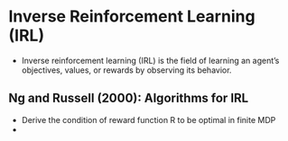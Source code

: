 # Inverse Reinforcement Learning (IRL)
- Inverse reinforcement learning (IRL) is the field of learning an agent’s objectives, values, or rewards by observing its behavior.

## Ng and Russell (2000): Algorithms for IRL

- Derive the condition of reward function R to be optimal in finite MDP
- 
